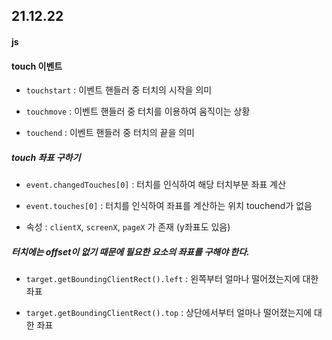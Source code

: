 ## 21.12.22

#### js

#### touch 이벤트

- `touchstart` : 이벤트 핸들러 중 터치의 시작을 의미

- `touchmove` : 이벤트 핸들러 중 터치를 이용하여 움직이는 상황

- `touchend` : 이벤트 핸들러 중 터치의 끝을 의미

##### touch 좌표 구하기

- `event.changedTouches[0]` : 터치를 인식하여 해당 터치부분 좌표 계산

- `event.touches[0]` : 터치를 인식하여 좌표를 계산하는 위치 touchend가 없음

- 속성 : `clientX`, `screenX`, `pageX` 가 존재 (y좌표도 있음)



##### 터치에는 offset이 없기 때문에 필요한 요소의 좌표를 구해야 한다.

- `target.getBoundingClientRect().left` : 왼쪽부터 얼마나 떨어졌는지에 대한 좌표

- `target.getBoundingClientRect().top` : 상단에서부터 얼마나 떨어졌는지에 대한 좌표


